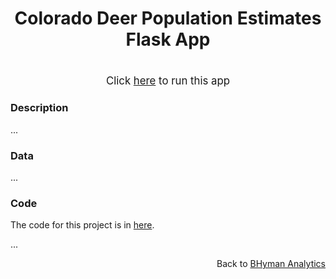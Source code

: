 <h1>
    <p align="center">Colorado Deer Population Estimates Flask App</p>
</h1>

<h1></h1>

<p align="center"> <big>Click <a href="https://co-deer-population-estimates.herokuapp.com/" target = "_blank">here</a> to run this app</big> </p>

### Description
...

### Data

...

### Code

The code for this project is in [here](https://github.com/bhyman67/CO-Deer-Population-Estimates).

...

<p align="right">Back to <a href="https://bhyman67.github.io/">BHyman Analytics<a><p>